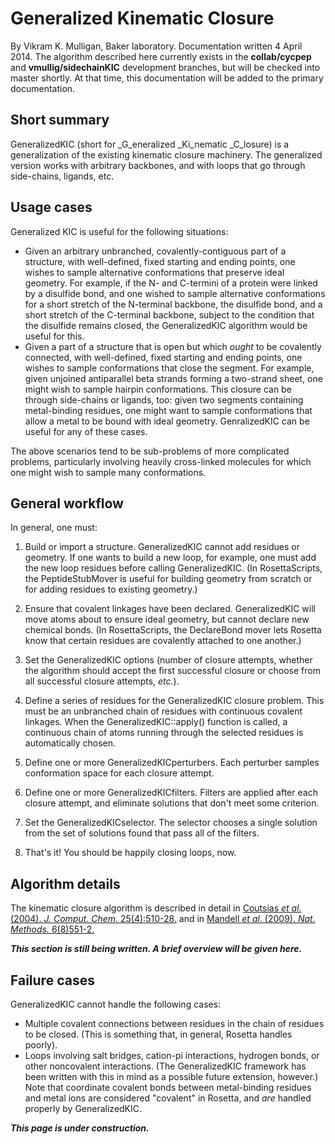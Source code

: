 # Generalized Kinematic Closure
By Vikram K. Mulligan, Baker laboratory.  Documentation written 4 April 2014.
The algorithm described here currently exists in the **collab/cycpep** and **vmullig/sidechainKIC** development branches, but will be checked into master shortly.  At that time, this documentation will be added to the primary documentation.

## Short summary
GeneralizedKIC (short for _G_eneralized _Ki_nematic _C_losure) is a generalization of the existing kinematic closure machinery.  The generalized version works with arbitrary backbones, and with loops that go through side-chains, ligands, etc.

## Usage cases
Generalized KIC is useful for the following situations:
* Given an arbitrary unbranched, covalently-contiguous part of a structure, with well-defined, fixed starting and ending points, one wishes to sample alternative conformations that preserve ideal geometry.  For example, if the N- and C-termini of a protein were linked by a disulfide bond, and one wished to sample alternative conformations for a short stretch of the N-terminal backbone, the disulfide bond, and a short stretch of the C-terminal backbone, subject to the condition that the disulfide remains closed, the GeneralizedKIC algorithm would be useful for this.
* Given a part of a structure that is open but which _ought_ to be covalently connected, with well-defined, fixed starting and ending points, one wishes to sample conformations that close the segment.  For example, given unjoined antiparallel beta strands forming a two-strand sheet, one might wish to sample hairpin conformations.  This closure can be through side-chains or ligands, too: given two segments containing metal-binding residues, one might want to sample conformations that allow a metal to be bound with ideal geometry.  GenralizedKIC can be useful for any of these cases.

The above scenarios tend to be sub-problems of more complicated problems, particularly involving heavily cross-linked molecules for which one might wish to sample many conformations.

## General workflow
In general, one must:

1. Build or import a structure.  GeneralizedKIC cannot add residues or geometry.  If one wants to build a new loop, for example, one must add the new loop residues before calling GeneralizedKIC.  (In RosettaScripts, the PeptideStubMover is useful for building geometry from scratch or for adding residues to existing geometry.)

2. Ensure that covalent linkages have been declared.  GeneralizedKIC will move atoms about to ensure ideal geometry, but cannot declare new chemical bonds.  (In RosettaScripts, the DeclareBond mover lets Rosetta know that certain residues are covalently attached to one another.)

3. Set the GeneralizedKIC options (number of closure attempts, whether the algorithm should accept the first successful closure or choose from all successful closure attempts, _etc._).

4. Define a series of residues for the GeneralizedKIC closure problem.  This must be an unbranched chain of residues with continuous covalent linkages.  When the GeneralizedKIC::apply() function is called, a continuous chain of atoms running through the selected residues is automatically chosen.

5. Define one or more GeneralizedKICperturbers.  Each perturber samples conformation space for each closure attempt.

6. Define one or more GeneralizedKICfilters.  Filters are applied after each closure attempt, and eliminate solutions that don't meet some criterion.

7. Set the GeneralizedKICselector.  The selector chooses a single solution from the set of solutions found that pass all of the filters.

8. That's it!  You should be happily closing loops, now.

## Algorithm details

The kinematic closure algorithm is described in detail in [Coutsias _et al_. (2004). _J. Comput. Chem._ 25(4):510-28.](http://www.ncbi.nlm.nih.gov/pubmed/14735570) and in [Mandell _et al_. (2009). _Nat. Methods._ 6(8)551-2.](http://www.ncbi.nlm.nih.gov/pmc/articles/PMC2847683/)

**_This section is still being written.  A brief overview will be given here._**

## Failure cases
GeneralizedKIC cannot handle the following cases:
* Multiple covalent connections between residues in the chain of residues to be closed.  (This is something that, in general, Rosetta handles poorly).
* Loops involving salt bridges, cation-pi interactions, hydrogen bonds, or other noncovalent interactions.  (The GeneralizedKIC framework has been written with this in mind as a possible future extension, however.)  Note that coordinate covalent bonds between metal-binding residues and metal ions are considered "covalent" in Rosetta, and _are_ handled properly by GeneralizedKIC.

_**This page is under construction.**_